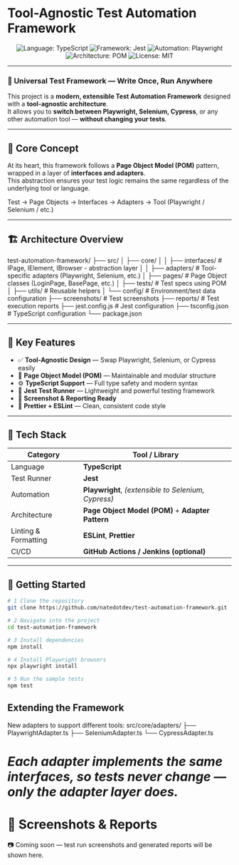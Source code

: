 # Tool-Agnostic Test Automation Framework

<p align="center">
  <img src="https://img.shields.io/badge/Language-TypeScript-blue" alt="Language: TypeScript">
  <img src="https://img.shields.io/badge/Framework-Jest-green" alt="Framework: Jest">
  <img src="https://img.shields.io/badge/Automation-Playwright-purple" alt="Automation: Playwright">
  <img src="https://img.shields.io/badge/Architecture-Page%20Object%20Model-orange" alt="Architecture: POM">
  <img src="https://img.shields.io/badge/License-MIT-lightgrey" alt="License: MIT">
</p>

---

### 🚀 Universal Test Framework — Write Once, Run Anywhere

This project is a **modern, extensible Test Automation Framework** designed with a **tool-agnostic architecture**.  
It allows you to **switch between Playwright, Selenium, Cypress**, or any other automation tool — **without changing your tests**.

---

## 🧠 Core Concept

At its heart, this framework follows a **Page Object Model (POM)** pattern, wrapped in a layer of **interfaces and adapters**.  
This abstraction ensures your test logic remains the same regardless of the underlying tool or language.

Test → Page Objects → Interfaces → Adapters → Tool (Playwright / Selenium / etc.)


---

## 🏗️ Architecture Overview

test-automation-framework/
├── src/
│ ├── core/
│ │ ├── interfaces/ # IPage, IElement, IBrowser - abstraction layer
│ │ ├── adapters/ # Tool-specific adapters (Playwright, Selenium, etc.)
│ ├── pages/ # Page Object classes (LoginPage, BasePage, etc.)
│ ├── tests/ # Test specs using POM
│ ├── utils/ # Reusable helpers
│ └── config/ # Environment/test data configuration
├── screenshots/ # Test screenshots
├── reports/ # Test execution reports
├── jest.config.js # Jest configuration
├── tsconfig.json # TypeScript configuration
└── package.json



---

## 🧱 Key Features

- ✅ **Tool-Agnostic Design** — Swap Playwright, Selenium, or Cypress easily  
- 🧩 **Page Object Model (POM)** — Maintainable and modular structure  
- ⚙️ **TypeScript Support** — Full type safety and modern syntax  
- 🧪 **Jest Test Runner** — Lightweight and powerful testing framework  
- 📸 **Screenshot & Reporting Ready**  
- 🧹 **Prettier + ESLint** — Clean, consistent code style  

---

## 🧰 Tech Stack

| Category | Tool / Library |
|-----------|----------------|
| Language | **TypeScript** |
| Test Runner | **Jest** |
| Automation | **Playwright**, *(extensible to Selenium, Cypress)* |
| Architecture | **Page Object Model (POM)** + **Adapter Pattern** |
| Linting & Formatting | **ESLint**, **Prettier** |
| CI/CD | **GitHub Actions / Jenkins (optional)** |

---

## 🚀 Getting Started

```bash
# 1️ Clone the repository
git clone https://github.com/natedotdev/test-automation-framework.git

# 2️ Navigate into the project
cd test-automation-framework

# 3️ Install dependencies
npm install

# 4️ Install Playwright browsers
npx playwright install

# 5️ Run the sample tests
npm test

```



## Extending the Framework

New adapters to support different tools:
src/core/adapters/
├── PlaywrightAdapter.ts
├── SeleniumAdapter.ts
└── CypressAdapter.ts

# <i>Each adapter implements the same interfaces, so tests never change — only the adapter layer does.</i>

# 📸 Screenshots & Reports
 📷 Coming soon — test run screenshots and generated reports will be shown here.
